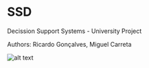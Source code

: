 # SSD
Decission Support Systems - University Project

Authors: Ricardo Gonçalves, Miguel Carreta

![alt text]([http://url/to/img.png](https://github.com/DrAlexWild/SSD/blob/main/git_part_1/TP1_Ex2_2.1.PNG))
